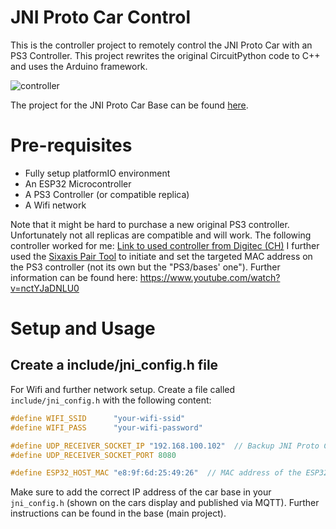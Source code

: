 JNI Proto Car Control
=====================
This is the controller project to remotely control the JNI Proto Car with an PS3 Controller.
This project rewrites the original CircuitPython code to C++ and uses the Arduino framework.

![controller](https://github.com/mopore/jni-proto-car-control/assets/56848419/0ae97fe3-98a0-4512-861e-4789006d5a53)

The project for the JNI Proto Car Base can be found [here](https://github.com/mopore/jni-proto-car-base).


# Pre-requisites
* Fully setup platformIO environment
* An ESP32 Microcontroller
* A PS3 Controller (or compatible replica)
* A Wifi network

Note that it might be hard to purchase a new original PS3 controller. Unfortunately not all replicas are compatible and will work.
The following controller worked for me:
[Link to used controller from Digitec (CH)](https://www.digitec.ch/de/s1/product/tracer-tracer-trooper-ps3-gaming-controller-15680780?supplier=406802)
I further used the [Sixaxis Pair Tool](https://www.filehorse.com/download-sixaxispairtool/) to initiate and set the targeted MAC address on the PS3 controller (not its own but the "PS3/bases' one").
Further information can be found here: https://www.youtube.com/watch?v=nctYJaDNLU0



# Setup and Usage
## Create a include/jni_config.h file
For Wifi and further network setup. Create a file called `include/jni_config.h` with the following content:

```c
#define WIFI_SSID      "your-wifi-ssid"
#define WIFI_PASS      "your-wifi-password"

#define UDP_RECEIVER_SOCKET_IP "192.168.100.102"  // Backup JNI Proto Car
#define UDP_RECEIVER_SOCKET_PORT 8080

#define ESP32_HOST_MAC "e8:9f:6d:25:49:26"  // MAC address of the ESP32 linked with PS3 Controller
```

Make sure to add the correct IP address of the car base in your `jni_config.h` (shown on the cars display and published via MQTT).
Further instructions can be found in the base (main project).
